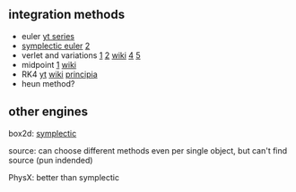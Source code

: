 ## integration methods
- euler [yt series](https://www.youtube.com/watch?v=BIz-wEu0QwE&list=PLW3Zl3wyJwWPhARNV8SH1Jev5sgdH28ka&index=14)
- [symplectic euler](https://en.wikipedia.org/wiki/Semi-implicit_Euler_method) [2](https://gafferongames.com/post/integration_basics/)
- verlet and variations 
  [1](https://gamedev.stackexchange.com/questions/15708/how-can-i-implement-gravity/41917#41917)
  [2](http://lolengine.net/blog/2011/12/14/understanding-motion-in-games)
  [wiki](https://en.wikipedia.org/wiki/Verlet_integration#Velocity_Verlet)
  [4](https://www.physics.udel.edu/~bnikolic/teaching/phys660/numerical_ode/node5.html)
  [5](https://www.algorithm-archive.org/contents/verlet_integration/verlet_integration.html)
- midpoint
  [1](https://www.physics.udel.edu/~bnikolic/teaching/phys660/numerical_ode/node3.html)
  [wiki](https://en.wikipedia.org/wiki/Midpoint_method)
- RK4
  [yt](https://www.youtube.com/watch?v=hGCP6I2WisM&list=PLW3Zl3wyJwWPhARNV8SH1Jev5sgdH28ka&index=17)
  [wiki](https://en.wikipedia.org/wiki/Runge%E2%80%93Kutta_methods)
  [principia](https://github.com/mockingbirdnest/Principia/blob/ca2948a74840c8c0416af83efce8f7ebebc6d430/documentation/ODEs%20and%20Runge-Kutta%20integrators.pdf)
- heun method?

## other engines
box2d: [symplectic](https://gamedev.stackexchange.com/questions/79938/unitys-default-integration-method)

source: can choose different methods even per single object, but can't find source (pun indended)

PhysX: better than symplectic